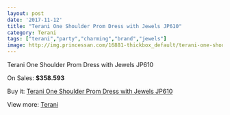 ```yaml
---
layout: post
date: '2017-11-12'
title: "Terani One Shoulder Prom Dress with Jewels JP610"
category: Terani
tags: ["terani","party","charming","brand","jewels"]
image: http://img.princessan.com/16881-thickbox_default/terani-one-shoulder-prom-dress-with-jewels-jp610.jpg
---
```

Terani One Shoulder Prom Dress with Jewels JP610

On Sales: **$358.593**
<a href="https://www.princessan.com/en/terani/7981-terani-one-shoulder-prom-dress-with-jewels-jp610.html"><amp-img layout="responsive" width="600" height="600" src="//img.princessan.com/16881-thickbox_default/terani-one-shoulder-prom-dress-with-jewels-jp610.jpg" alt="Terani One Shoulder Prom Dress with Jewels JP610 0" /></a>
<a href="https://www.princessan.com/en/terani/7981-terani-one-shoulder-prom-dress-with-jewels-jp610.html"><amp-img layout="responsive" width="600" height="600" src="//img.princessan.com/16882-thickbox_default/terani-one-shoulder-prom-dress-with-jewels-jp610.jpg" alt="Terani One Shoulder Prom Dress with Jewels JP610 1" /></a>

Buy it: [Terani One Shoulder Prom Dress with Jewels JP610](https://www.princessan.com/en/terani/7981-terani-one-shoulder-prom-dress-with-jewels-jp610.html "Terani One Shoulder Prom Dress with Jewels JP610")

View more: [Terani](https://www.princessan.com/en/64-terani "Terani")